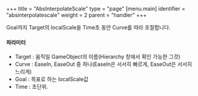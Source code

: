 +++
title = "AbsInterpolateScale"
type = "page"
[menu.main]
identifier = "absinterpolatescale"
weight = 2
parent = "handler"
+++

Goal까지 Target의 localScale을 Time초 동안 Curve를 따라 조절합니다.

#### 파라미터
* Target : 움직일 GameObject의 이름(Hierarchy 창에서 확인 가능한 그것)
* Curve : EaseIn, EaseOut 중 하나(EaseIn은 서서히 빠르게, EaseOut은 서서히 느리게)
* Goal : 목표로 하는 localScale값
* Time : 초단위.
